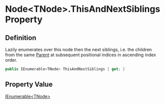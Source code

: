 # Node&lt;TNode&gt;.ThisAndNextSiblings Property
## Definition

Lazily enumerates over this node then the next siblings, i.e. the children from the same [Parent](MrKWatkins.Ast.Node-1.Parent.md) at subsequent positional indices in ascending index order.

```c#
public IEnumerable<TNode> ThisAndNextSiblings { get; }
```

## Property Value

[IEnumerable&lt;TNode&gt;](https://learn.microsoft.com/en-gb/dotnet/api/System.Collections.Generic.IEnumerable-1)

